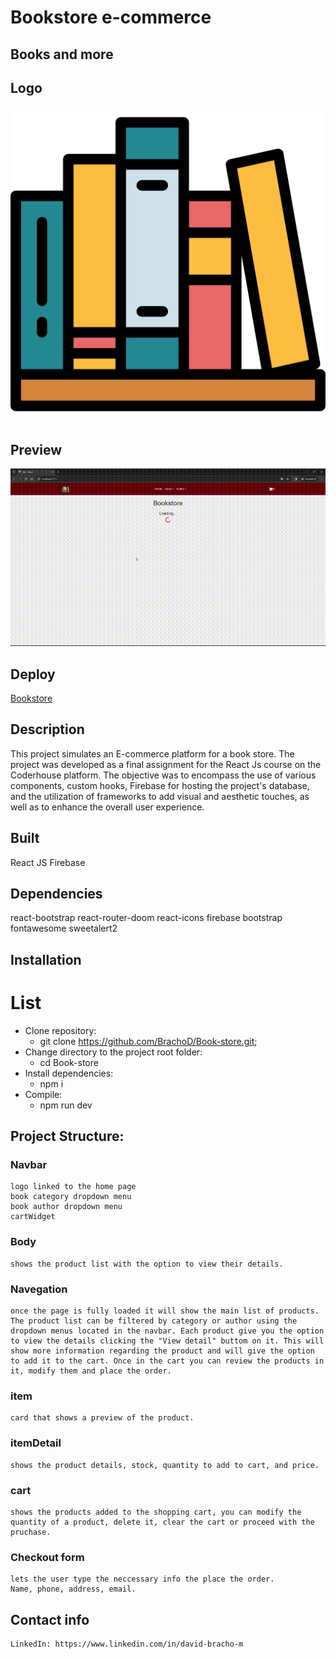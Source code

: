 # Bookstore e-commerce
## Books and more

## Logo

![image](/src/assets/logo-books.png)

## Preview

![image](/src/assets/bookstore.gif)

## Deploy
[Bookstore](https://bookstore-e-commerce-fxlg57bm9-brachods-projects.vercel.app)

## Description
This project simulates an E-commerce platform for a book store. The project was developed as a final assignment for the React Js course on the Coderhouse platform. The objective was to encompass the use of various components, custom hooks, Firebase for hosting the project's database, and the utilization of frameworks to add visual and aesthetic touches, as well as to enhance the overall user experience.

## Built
React JS
Firebase

## Dependencies
react-bootstrap
react-router-doom
react-icons
firebase
bootstrap
fontawesome
sweetalert2

## Installation

# List
* Clone repository:
    * git clone https://github.com/BrachoD/Book-store.git;
* Change directory to the project root folder:
    * cd Book-store
* Install dependencies:
    * npm i
* Compile:
    * npm run dev

## Project Structure:

### Navbar
    logo linked to the home page
    book category dropdown menu
    book author dropdown menu
    cartWidget

### Body
    shows the product list with the option to view their details.

### Navegation
    once the page is fully loaded it will show the main list of products. The product list can be filtered by category or author using the dropdown menus located in the navbar. Each product give you the option to view the details clicking the "View detail" buttom on it. This will show more information regarding the product and will give the option to add it to the cart. Once in the cart you can review the products in it, modify them and place the order.

### item
    card that shows a preview of the product.

### itemDetail
    shows the product details, stock, quantity to add to cart, and price.

### cart
    shows the products added to the shopping cart, you can modify the quantity of a product, delete it, clear the cart or proceed with the pruchase.

### Checkout form
    lets the user type the neccessary info the place the order.
    Name, phone, address, email.

## Contact info
    LinkedIn: https://www.linkedin.com/in/david-bracho-m